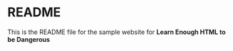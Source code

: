 <h1>README</h1>
<p>This is the README file for the sample website for <strong>Learn Enough HTML to be Dangerous</strong></p>
